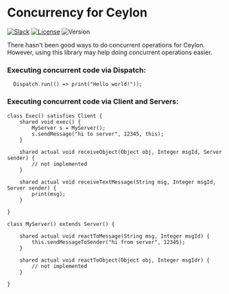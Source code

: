 # Concurrency for Ceylon

[![Slack](https://img.shields.io/badge/chat-on%20gitter-8be1f4.svg)](https://cloudvapor-dev.slack.com)
[![License](https://img.shields.io/badge/license-Apache2-yellowgreen.svg)](https://github.com/cloudvapour/concurrency/blob/master/LICENSE)
![Version](https://img.shields.io/badge/version-0.1.0-d87ded.svg)

There hasn't been good ways to do concurrent operations for Ceylon. However, using this library may help doing concurrent operations easier.

### Executing concurrent code via Dispatch:

```ceylon
  Dispatch.run(() => print("Hello world!"));
```

### Executing concurrent code via Client and Servers:

```ceylon
class Exec() satisfies Client {
	shared void exec() {
		MyServer s = MyServer();
		s.sendMessage("hi to server", 12345, this);
	}
	
	shared actual void receiveObject(Object obj, Integer msgId, Server sender) {
		// not implemented
	}
	
	shared actual void receiveTextMessage(String msg, Integer msgId, Server sender) {
		print(msg);
	}
	
}

class MyServer() extends Server() {
	
	shared actual void reactToMessage(String msg, Integer msgId) {
		this.sendMessageToSender("hi from server", 12345);
	}
	
	shared actual void reactToObject(Object obj, Integer msgIdr) {
		// not implemented
	}
	
}
```
